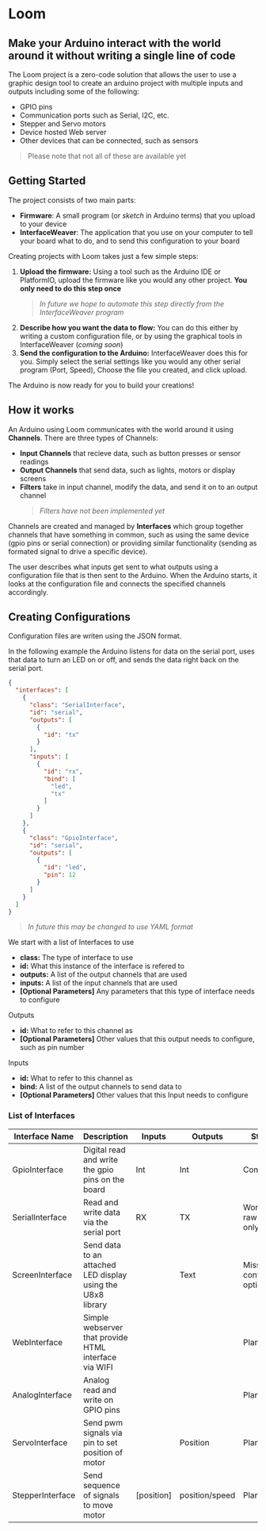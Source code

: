 # Loom
## Make your Arduino interact with the world around it without writing a single line of code

The Loom project is a zero-code solution that allows the user to use a graphic design tool to create an arduino project with multiple inputs and outputs including some of the following:
- GPIO pins
- Communication ports such as Serial, I2C, etc.
- Stepper and Servo motors
- Device hosted Web server
- Other devices that can be connected, such as sensors

>Please note that not all of these are available yet

## Getting Started
The project consists of two main parts:
- **Firmware**: A small program (or *sketch* in Arduino terms) that you upload to your device
- **InterfaceWeaver**: The application that you use on your computer to tell your board what to do, and to send this configuration to your board

Creating projects with Loom takes just a few simple steps:
1. **Upload the firmware:** Using a tool such as the Arduino IDE or PlatformIO, upload the firmware like you would any other project. **You only need to do this step once**
    > *In future we hope to automate this step directly from the InterfaceWeaver program*
2. **Describe how you want the data to flow:** You can do this either by writing a custom configuration file, or by using the graphical tools in InterfaceWeaver (*coming soon*)
3. **Send the configuration to the Arduino:** InterfaceWeaver does this for you. Simply select the serial settings like you would any other serial program (Port, Speed), Choose the file you created, and click upload.

The Arduino is now ready for you to build your creations!

## How it works
An Arduino using Loom communicates with the world around it using **Channels**.
There are three types of Channels:
- **Input Channels** that recieve data, such as button presses or sensor readings
- **Output Channels** that send data, such as lights, motors or display screens
- **Filters** take in input channel, modify the data, and send it on to an output channel
    > *Filters have not been implemented yet*

Channels are created and managed by **Interfaces** which group together channels that have something in common, such as using the same device (gpio pins or serial connection) or providing similar functionality (sending as formated signal to drive a specific device).

The user describes what inputs get sent to what outputs using a configuration file that is then sent to the Arduino. When the Arduino starts, it looks at the configuration file and connects the specified channels accordingly.

## Creating Configurations
Configuration files are writen using the JSON format.

In the following example the Arduino listens for data on the serial port, uses that data to turn an LED on or off, and sends the data right back on the serial port.

``` json
{
  "interfaces": [
    {
      "class": "SerialInterface",
      "id": "serial",
      "outputs": [
        {
          "id": "tx"
        }
      ],
      "inputs": [
        {
          "id": "rx",
          "bind": [
            "led",
            "tx"
          ]
        }
      ]
    },
    {
      "class": "GpioInterface",
      "id": "serial",
      "outputs": [
        {
          "id": "led",
          "pin": 12
        }
      ]
    }
  ]
}
```
>*In future this may be changed to use YAML format*

We start with a list of Interfaces to use
- **class:** The type of interface to use
- **id:** What this instance of the interface is refered to
- **outputs:** A list of the output channels that are used
- **inputs:** A list of the input channels that are used
- **[Optional Parameters]** Any parameters that this type of interface needs to configure

Outputs
- **id:** What to refer to this channel as
- **[Optional Parameters]** Other values that this output needs to configure, such as pin number

Inputs
- **id:** What to refer to this channel as
- **bind:** A list of the output channels to send data to
- **[Optional Parameters]** Other values that this Input needs to configure



### List of Interfaces

Interface Name | Description | Inputs | Outputs | Status
---|---|---|---|---
GpioInterface | Digital read and write the gpio pins on the board | Int | Int | Completed
SerialInterface | Read and write data via the serial port | RX | TX | Working, raw data only
ScreenInterface | Send data to an attached LED display using the U8x8 library | |Text| Missing config options
WebInterface | Simple webserver that provide HTML interface via WIFI ||| Planned
AnalogInterface | Analog read and write on GPIO pins |||Planned
ServoInterface | Send pwm signals via pin to set position of motor ||Position| Planned
StepperInterface | Send sequence of signals to move motor |[position]|position/speed|Planned

